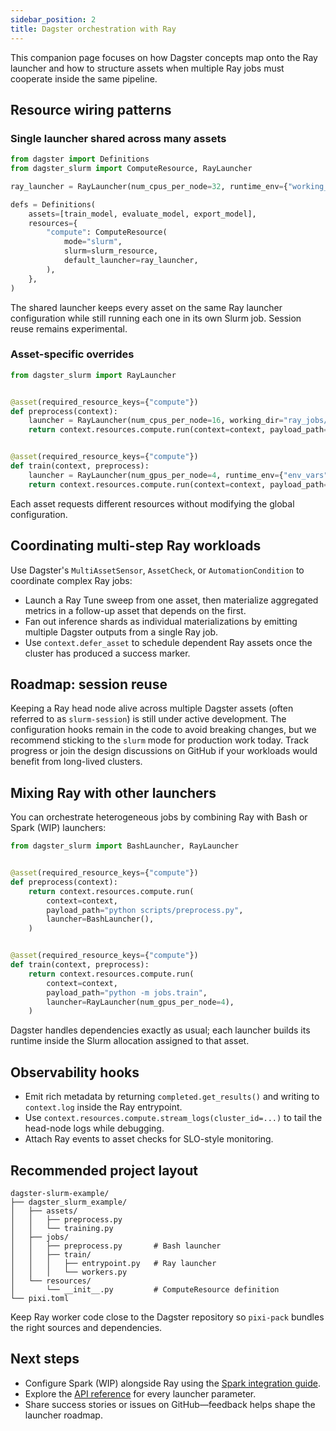 ```yaml
---
sidebar_position: 2
title: Dagster orchestration with Ray
---
```


This companion page focuses on how Dagster concepts map onto the Ray launcher and how to structure assets when multiple Ray jobs must cooperate inside the same pipeline.

## Resource wiring patterns

### Single launcher shared across many assets

```python title="repository.py"
from dagster import Definitions
from dagster_slurm import ComputeResource, RayLauncher

ray_launcher = RayLauncher(num_cpus_per_node=32, runtime_env={"working_dir": "."})

defs = Definitions(
    assets=[train_model, evaluate_model, export_model],
    resources={
        "compute": ComputeResource(
            mode="slurm",
            slurm=slurm_resource,
            default_launcher=ray_launcher,
        ),
    },
)
```

The shared launcher keeps every asset on the same Ray launcher configuration while still running each one in its own Slurm job. Session reuse remains experimental.

### Asset-specific overrides

```python title="assets/pipeline.py"
from dagster_slurm import RayLauncher


@asset(required_resource_keys={"compute"})
def preprocess(context):
    launcher = RayLauncher(num_cpus_per_node=16, working_dir="ray_jobs/preprocess")
    return context.resources.compute.run(context=context, payload_path="python -m jobs.preprocess", launcher=launcher)


@asset(required_resource_keys={"compute"})
def train(context, preprocess):
    launcher = RayLauncher(num_gpus_per_node=4, runtime_env={"env_vars": {"MODEL_SIZE": "xl"}})
    return context.resources.compute.run(context=context, payload_path="python -m jobs.train", launcher=launcher)
```

Each asset requests different resources without modifying the global configuration.

## Coordinating multi-step Ray workloads

Use Dagster's `MultiAssetSensor`, `AssetCheck`, or `AutomationCondition` to coordinate complex Ray jobs:

- Launch a Ray Tune sweep from one asset, then materialize aggregated metrics in a follow-up asset that depends on the first.
- Fan out inference shards as individual materializations by emitting multiple Dagster outputs from a single Ray job.
- Use `context.defer_asset` to schedule dependent Ray assets once the cluster has produced a success marker.

## Roadmap: session reuse

Keeping a Ray head node alive across multiple Dagster assets (often referred to as `slurm-session`) is still under active development. The configuration hooks remain in the code to avoid breaking changes, but we recommend sticking to the `slurm` mode for production work today. Track progress or join the design discussions on GitHub if your workloads would benefit from long-lived clusters.

## Mixing Ray with other launchers

You can orchestrate heterogeneous jobs by combining Ray with Bash or Spark (WIP) launchers:

```python
from dagster_slurm import BashLauncher, RayLauncher


@asset(required_resource_keys={"compute"})
def preprocess(context):
    return context.resources.compute.run(
        context=context,
        payload_path="python scripts/preprocess.py",
        launcher=BashLauncher(),
    )


@asset(required_resource_keys={"compute"})
def train(context, preprocess):
    return context.resources.compute.run(
        context=context,
        payload_path="python -m jobs.train",
        launcher=RayLauncher(num_gpus_per_node=4),
    )
```

Dagster handles dependencies exactly as usual; each launcher builds its runtime inside the Slurm allocation assigned to that asset.

## Observability hooks

- Emit rich metadata by returning `completed.get_results()` and writing to `context.log` inside the Ray entrypoint.
- Use `context.resources.compute.stream_logs(cluster_id=...)` to tail the head-node logs while debugging.
- Attach Ray events to asset checks for SLO-style monitoring.

## Recommended project layout

```
dagster-slurm-example/
├── dagster_slurm_example/
│   ├── assets/
│   │   ├── preprocess.py
│   │   └── training.py
│   ├── jobs/
│   │   ├── preprocess.py       # Bash launcher
│   │   ├── train/
│   │   │   ├── entrypoint.py   # Ray launcher
│   │   │   └── workers.py
│   └── resources/
│       └── __init__.py         # ComputeResource definition
└── pixi.toml
```

Keep Ray worker code close to the Dagster repository so `pixi-pack` bundles the right sources and dependencies.

## Next steps

- Configure Spark (WIP) alongside Ray using the [Spark integration guide](../integration-spark/spark.md).
- Explore the [API reference](../api/api_core.md#class-dagster_slurm-raylauncher) for every launcher parameter.
- Share success stories or issues on GitHub—feedback helps shape the launcher roadmap.
